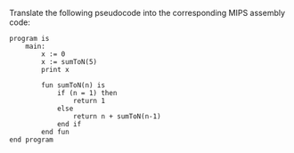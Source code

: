 Translate the following pseudocode into the corresponding MIPS assembly code:

```
program is
    main:
        x := 0
        x := sumToN(5)
        print x

        fun sumToN(n) is
            if (n = 1) then
                return 1
            else
                return n + sumToN(n-1)
            end if
        end fun
end program
```
